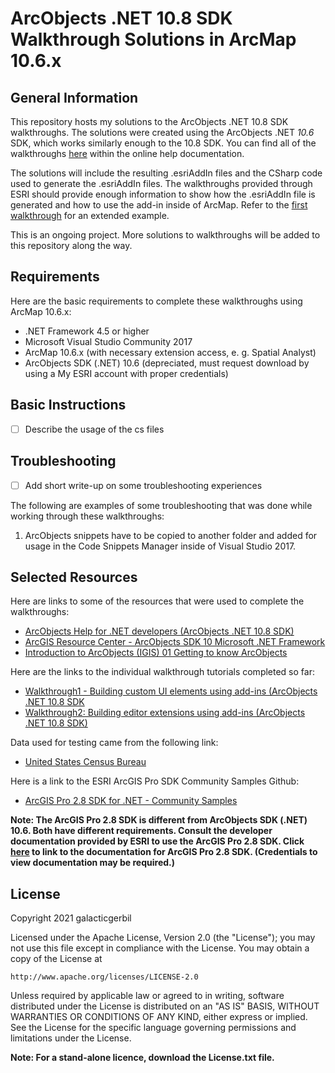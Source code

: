 # ArcObjects .NET 10.8 SDK Walkthrough Solutions in ArcMap 10.6.x
## General Information
This repository hosts my solutions to the ArcObjects .NET 10.8 SDK walkthroughs. The solutions were created using the ArcObjects .NET *10.6* SDK, which works similarly enough to the 10.8 SDK. You can find all of the walkthroughs [here](https://desktop.arcgis.com/en/arcobjects/latest/net/webframe.htm#welcome.htm) within the online help documentation.

The solutions will include the resulting .esriAddIn files and the CSharp code used to generate the .esriAddIn files. The walkthroughs provided through ESRI should provide enough information to show how the .esriAddIn file is generated and how to use the add-in inside of ArcMap. Refer to the [first walkthrough](https://desktop.arcgis.com/en/arcobjects/latest/net/webframe.htm#WalthroughBuildingCustomUIElementsUsingAdd-Ins.htm) for an extended example.

This is an ongoing project. More solutions to walkthroughs will be added to this repository along the way.

## Requirements
Here are the basic requirements to complete these walkthroughs using ArcMap 10.6.x:
* .NET Framework 4.5 or higher
* Microsoft Visual Studio Community 2017
* ArcMap 10.6.x (with necessary extension access, e. g. Spatial Analyst)
* ArcObjects SDK (.NET) 10.6 (depreciated, must request download by using a My ESRI account with proper credentials) 

## Basic Instructions
- [ ] Describe the usage of the cs files 

## Troubleshooting 
- [ ] Add short write-up on some troubleshooting experiences

The following are examples of some troubleshooting that was done while working through these walkthroughs:
1. ArcObjects snippets have to be copied to another folder and added for usage in the Code Snippets Manager inside of Visual Studio 2017. 

## Selected Resources
Here are links to some of the resources that were used to complete the walkthroughs:
* [ArcObjects Help for .NET developers (ArcObjects .NET 10.8 SDK)](https://desktop.arcgis.com/en/arcobjects/latest/net/webframe.htm#welcome.htm)
* [ArcGIS Resource Center - ArcObjects SDK 10 Microsoft .NET Framework](https://help.arcgis.com/en/sdk/10.0/arcobjects_net/componenthelp/)
* [Introduction to ArcObjects (IGIS) 01 Getting to know ArcObjects](https://www.youtube.com/watch?v=piUiYPkfE_s&list=WL&index=5)

Here are the links to the individual walkthrough tutorials completed so far:
* [Walkthrough1 - Building custom UI elements using add-ins (ArcObjects .NET 10.8 SDK](https://desktop.arcgis.com/en/arcobjects/latest/net/webframe.htm#WalthroughBuildingCustomUIElementsUsingAdd-Ins.htm)
* [Walkthrough2: Building editor extensions using add-ins (ArcObjects .NET 10.8 SDK)](https://desktop.arcgis.com/en/arcobjects/latest/net/webframe.htm#WalkthroughBuildingEditorExtensionsUsingAdd-Ins.htm)

Data used for testing came from the following link:
* [United States Census Bureau](https://www.census.gov/geographies/mapping-files.html)

Here is a link to the ESRI ArcGIS Pro SDK Community Samples Github: 
* [ArcGIS Pro 2.8 SDK for .NET - Community Samples](https://github.com/Esri/arcgis-pro-sdk-community-samples)

**Note: The ArcGIS Pro 2.8 SDK is different from ArcObjects SDK (.NET) 10.6. Both have different requirements. Consult the developer documentation provided by ESRI to use the ArcGIS Pro 2.8 SDK. Click [here](https://pro.arcgis.com/en/pro-app/latest/sdk/) to link to the documentation for ArcGIS Pro 2.8 SDK. (Credentials to view documentation may be required.)**

## License
Copyright 2021 galacticgerbil

Licensed under the Apache License, Version 2.0 (the "License");
you may not use this file except in compliance with the License.
You may obtain a copy of the License at

    http://www.apache.org/licenses/LICENSE-2.0

Unless required by applicable law or agreed to in writing, software
distributed under the License is distributed on an "AS IS" BASIS,
WITHOUT WARRANTIES OR CONDITIONS OF ANY KIND, either express or implied.
See the License for the specific language governing permissions and
limitations under the License.

**Note: For a stand-alone licence, download the License.txt file.**
